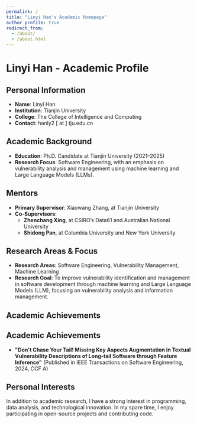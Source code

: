 ```yaml
---
permalink: /
title: "Linyi Han's Academic Homepage"
author_profile: true
redirect_from: 
  - /about/
  - /about.html
---
```


# Linyi Han - Academic Profile

## Personal Information
- **Name**: Linyi Han
- **Institution**: Tianjin University
- **College**: The College of Intelligence and Computing
- **Contact**: hanly2 [ at ] tju.edu.cn

## Academic Background
- **Education**: Ph.D. Candidate at Tianjin University (2021–2025)
- **Research Focus**: Software Engineering, with an emphasis on vulnerability analysis and management using machine learning and Large Language Models (LLMs).

## Mentors
- **Primary Supervisor**: Xiaowang Zhang, at Tianjin University
- **Co-Supervisors**:
  - **Zhenchang Xing**, at CSIRO’s Data61 and Australian National University
  - **Shidong Pan**, at Columbia University and New York University

## Research Areas & Focus
- **Research Areas**: Software Engineering, Vulnerability Management, Machine Learning
- **Research Goal**: To improve vulnerability identification and management in software development through machine learning and Large Language Models (LLM), focusing on vulnerability analysis and information management.


## Academic Achievements
## Academic Achievements
- **"Don't Chase Your Tail! Missing Key Aspects Augmentation in Textual Vulnerability Descriptions of Long-tail Software through Feature Inference"** 
  (Published in IEEE Transactions on Software Engineering, 2024, CCF A)




## Personal Interests
In addition to academic research, I have a strong interest in programming, data analysis, and technological innovation. In my spare time, I enjoy participating in open-source projects and contributing code.


